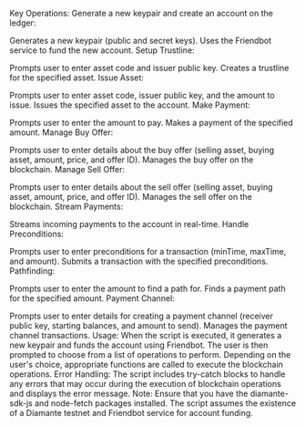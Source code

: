 Key Operations:
Generate a new keypair and create an account on the ledger:

Generates a new keypair (public and secret keys).
Uses the Friendbot service to fund the new account.
Setup Trustline:

Prompts user to enter asset code and issuer public key.
Creates a trustline for the specified asset.
Issue Asset:

Prompts user to enter asset code, issuer public key, and the amount to issue.
Issues the specified asset to the account.
Make Payment:

Prompts user to enter the amount to pay.
Makes a payment of the specified amount.
Manage Buy Offer:

Prompts user to enter details about the buy offer (selling asset, buying asset, amount, price, and offer ID).
Manages the buy offer on the blockchain.
Manage Sell Offer:

Prompts user to enter details about the sell offer (selling asset, buying asset, amount, price, and offer ID).
Manages the sell offer on the blockchain.
Stream Payments:

Streams incoming payments to the account in real-time.
Handle Preconditions:

Prompts user to enter preconditions for a transaction (minTime, maxTime, and amount).
Submits a transaction with the specified preconditions.
Pathfinding:

Prompts user to enter the amount to find a path for.
Finds a payment path for the specified amount.
Payment Channel:

Prompts user to enter details for creating a payment channel (receiver public key, starting balances, and amount to send).
Manages the payment channel transactions.
Usage:
When the script is executed, it generates a new keypair and funds the account using Friendbot.
The user is then prompted to choose from a list of operations to perform.
Depending on the user's choice, appropriate functions are called to execute the blockchain operations.
Error Handling:
The script includes try-catch blocks to handle any errors that may occur during the execution of blockchain operations and displays the error message.
Note:
Ensure that you have the diamante-sdk-js and node-fetch packages installed.
The script assumes the existence of a Diamante testnet and Friendbot service for account funding.
